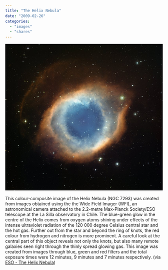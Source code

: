 ```yaml
---
title: "The Helix Nebula"
date: "2009-02-26"
categories: 
  - "images"
  - "shares"
---
```


![](images/4wnP83SaFkezvsw5L2LmCguSo1_1280.jpg)

This colour-composite image of the Helix Nebula (NGC 7293) was created from images obtained using the the Wide Field Imager (WFI), an astronomical camera attached to the 2.2-metre Max-Planck Society/ESO telescope at the La Silla observatory in Chile. The blue-green glow in the centre of the Helix comes from oxygen atoms shining under effects of the intense ultraviolet radiation of the 120 000 degree Celsius central star and the hot gas. Further out from the star and beyond the ring of knots, the red colour from hydrogen and nitrogen is more prominent. A careful look at the central part of this object reveals not only the knots, but also many remote galaxies seen right through the thinly spread glowing gas. This image was created from images through blue, green and red filters and the total exposure times were 12 minutes, 9 minutes and 7 minutes respectively. (via [ESO - The Helix Nebula](http://www.eso.org/gallery/v/ESOPIA/Nebulae/phot-07a-09.tif.html))
